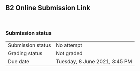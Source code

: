 <h2>B2 Online Submission Link</h2> 

<h3>Submission status</h3><table>
<tbody><tr>
<td>Submission status</td>
<td>No attempt</td>
</tr>
<tr>
<td>Grading status</td>
<td>Not graded</td>
</tr>
<tr>
<td>Due date</td>
<td>Tuesday, 8 June 2021, 3:45 PM</td>
</tr>

</tbody>
</table>



